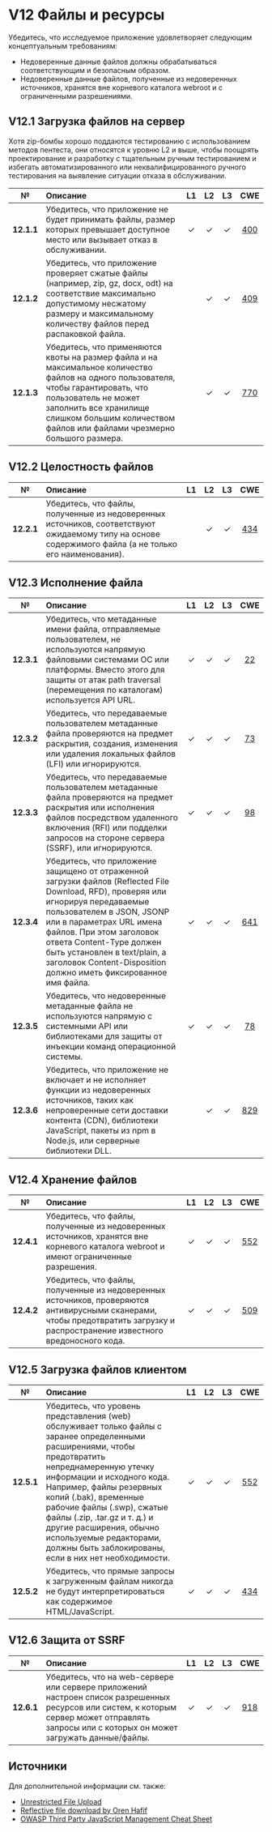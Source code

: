 # V12 Файлы и ресурсы

Убедитесь, что исследуемое приложение удовлетворяет следующим концептуальным требованиям:

* Недоверенные данные файлов должны обрабатываться соответствующим и безопасным образом.
* Недоверенные данные файлов, полученные из недоверенных источников, хранятся вне корневого каталога webroot и с ограниченными разрешениями.

## V12.1 Загрузка файлов на сервер

Хотя zip-бомбы хорошо поддаются тестированию с использованием методов пентеста, они относятся к уровню L2 и выше, чтобы поощрять проектирование и разработку с тщательным ручным тестированием и избегать автоматизированного или неквалифицированного ручного тестирования на выявление ситуации отказа в обслуживании.

| № | Описание | L1 | L2 | L3 | CWE |
| :---: | :--- | :---: | :---:| :---: | :---: |
| **12.1.1** | Убедитесь, что приложение не будет принимать файлы, размер которых превышает доступное место или вызывает отказ в обслуживании. | ✓ | ✓ | ✓ | [400](https://cwe.mitre.org/data/definitions/400.html) |
| **12.1.2** | Убедитесь, что приложение проверяет сжатые файлы (например, zip, gz, docx, odt) на соответствие максимально допустимому несжатому размеру и максимальному количеству файлов перед распаковкой файла. | | ✓ | ✓ | [409](https://cwe.mitre.org/data/definitions/409.html) |
| **12.1.3** | Убедитесь, что применяются квоты на размер файла и на максимальное количество файлов на одного пользователя, чтобы гарантировать, что пользователь не может заполнить все хранилище слишком большим количеством файлов или файлами чрезмерно большого размера. | | ✓ | ✓ | [770](https://cwe.mitre.org/data/definitions/770.html) |

## V12.2 Целостность файлов

| № | Описание | L1 | L2 | L3 | CWE |
| :---: | :--- | :---: | :---:| :---: | :---: |
| **12.2.1** | Убедитесь, что файлы, полученные из недоверенных источников, соответствуют ожидаемому типу на основе содержимого файла (а не только его наименования). | | ✓ | ✓ | [434](https://cwe.mitre.org/data/definitions/434.html) |

## V12.3 Исполнение файла

| № | Описание | L1 | L2 | L3 | CWE |
| :---: | :--- | :---: | :---:| :---: | :---: |
| **12.3.1** | Убедитесь, что метаданные имени файла, отправляемые пользователем, не используются напрямую файловыми системами ОС или платформы. Вместо этого для защиты от атак path traversal (перемещения по каталогам) используется API URL. | ✓ | ✓ | ✓ | [22](https://cwe.mitre.org/data/definitions/22.html) |
| **12.3.2** | Убедитесь, что передаваемые пользователем метаданные файла проверяются на предмет раскрытия, создания, изменения или удаления локальных файлов (LFI) или игнорируются. | ✓ | ✓ | ✓ | [73](https://cwe.mitre.org/data/definitions/73.html) |
| **12.3.3** | Убедитесь, что передаваемые пользователем метаданные файла проверяются на предмет раскрытия или исполнения файлов посредством удаленного включения (RFI) или подделки запросов на стороне сервера (SSRF), или игнорируются. | ✓ | ✓ | ✓ | [98](https://cwe.mitre.org/data/definitions/98.html) |
| **12.3.4** | Убедитесь, что приложение защищено от отраженной загрузки файлов (Reflected File Download, RFD), проверяя или игнорируя передаваемые пользователем в JSON, JSONP или в параметрах URL имена файлов. При этом заголовок ответа Content-Type должен быть установлен в text/plain, а заголовок Content-Disposition должно иметь фиксированное имя файла. | ✓ | ✓ | ✓ | [641](https://cwe.mitre.org/data/definitions/641.html) |
| **12.3.5** | Убедитесь, что недоверенные метаданные файла не используются напрямую с системными API или библиотеками для защиты от инъекции команд операционной системы. | ✓ | ✓ | ✓ | [78](https://cwe.mitre.org/data/definitions/78.html) |
| **12.3.6** | Убедитесь, что приложение не включает и не исполняет функции из недоверенных источников, таких как непроверенные сети доставки контента (CDN), библиотеки JavaScript, пакеты из npm в Node.js, или серверные библиотеки DLL. | | ✓ | ✓ | [829](https://cwe.mitre.org/data/definitions/829.html) |

## V12.4 Хранение файлов

| № | Описание | L1 | L2 | L3 | CWE |
| :---: | :--- | :---: | :---:| :---: | :---: |
| **12.4.1** | Убедитесь, что файлы, полученные из недоверенных источников, хранятся вне корневого каталога webroot и имеют ограниченные разрешения. | ✓ | ✓ | ✓ | [552](https://cwe.mitre.org/data/definitions/552.html) |
| **12.4.2** | Убедитесь, что файлы, полученные из недоверенных источников, проверяются антивирусными сканерами, чтобы предотвратить загрузку и распространение известного вредоносного кода. | ✓ | ✓ | ✓ | [509](https://cwe.mitre.org/data/definitions/509.html) |

## V12.5 Загрузка файлов клиентом

| № | Описание | L1 | L2 | L3 | CWE |
| :---: | :--- | :---: | :---:| :---: | :---: |
| **12.5.1** | Убедитесь, что уровень представления (web) обслуживает только файлы с заранее определенными расширениями, чтобы предотвратить непреднамеренную утечку информации и исходного кода. Например, файлы резервных копий (.bak), временные рабочие файлы (.swp), сжатые файлы (.zip, .tar.gz и т. д.) и другие расширения, обычно используемые редакторами, должны быть заблокированы, если в них нет необходимости. | ✓ | ✓ | ✓ | [552](https://cwe.mitre.org/data/definitions/552.html) |
| **12.5.2** | Убедитесь, что прямые запросы к загруженным файлам никогда не будут интерпретироваться как содержимое HTML/JavaScript. | ✓ | ✓ | ✓ | [434](https://cwe.mitre.org/data/definitions/434.html) |

## V12.6 Защита от SSRF

| № | Описание | L1 | L2 | L3 | CWE |
| :---: | :--- | :---: | :---:| :---: | :---: |
| **12.6.1** | Убедитесь, что на web-сервере или сервере приложений настроен список разрешенных ресурсов или систем, к которым сервер может отправлять запросы или с которых он может загружать данные/файлы. | ✓ | ✓ | ✓ | [918](https://cwe.mitre.org/data/definitions/918.html) |

## Источники

Для дополнительной информации см. также:

* [Unrestricted File Upload](https://owasp.org/www-community/vulnerabilities/Unrestricted_File_Upload)
* [Reflective file download by Oren Hafif](https://www.trustwave.com/Resources/SpiderLabs-Blog/Reflected-File-Download---A-New-Web-Attack-Vector/)
* [OWASP Third Party JavaScript Management Cheat Sheet](https://cheatsheetseries.owasp.org/cheatsheets/Third_Party_Javascript_Management_Cheat_Sheet.html)
